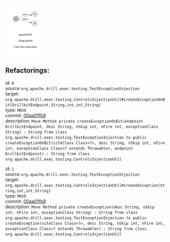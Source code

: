 <img src=subgraph_atomic_0.svg width=25%>

## Refactorings:

id: `0`\
source `org.apache.drill.exec.testing.TestExceptionInjection`\
target: `org.apache.drill.exec.testing.ControlsInjectionUtil#createExceptionOnBit(DrillbitEndpoint,String,int,int,String)`\
type: `MOVE`\
commit: [00aa01fb9](https://github.com/apache/drill/commit/00aa01fb90f3210d1e3027d7f759fb1085b814bd)\
description: `Move Method private createExceptionOnBit(endpoint DrillbitEndpoint, desc String, nSkip int, nFire int, exceptionClass String) : String from class org.apache.drill.exec.testing.TestExceptionInjection to public createExceptionOnBit(siteClass Class<?>, desc String, nSkip int, nFire int, exceptionClass Class<? extends Throwable>, endpoint DrillbitEndpoint) : String from class org.apache.drill.exec.testing.ControlsInjectionUtil`

id: `1`\
source `org.apache.drill.exec.testing.TestExceptionInjection`\
target: `org.apache.drill.exec.testing.ControlsInjectionUtil#createException(String,int,int,String)`\
type: `MOVE`\
commit: [00aa01fb9](https://github.com/apache/drill/commit/00aa01fb90f3210d1e3027d7f759fb1085b814bd)\
description: `Move Method private createException(desc String, nSkip int, nFire int, exceptionClass String) : String from class org.apache.drill.exec.testing.TestExceptionInjection to public createException(siteClass Class<?>, desc String, nSkip int, nFire int, exceptionClass Class<? extends Throwable>) : String from class org.apache.drill.exec.testing.ControlsInjectionUtil`

